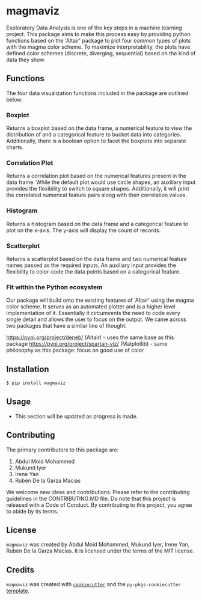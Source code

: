 # magmaviz

Exploratory Data Analysis is one of the key steps in a machine learning project. This package aims to make this process easy by providing python functions based on the 'Altair' package to plot four common types of plots with the magma color scheme. To maximize interpretability, the plots have defined color schemes (discrete, diverging, sequential) based on the kind of data they show.

## Functions

The four data visualization functions included in the package are outlined below:

### Boxplot

Returns a boxplot based on the data frame, a numerical feature to view the distribution of and a categorical feature to bucket data into categories. Additionally, there is a boolean option to facet the boxplots into separate charts.

### Correlation Plot

Returns a correlation plot based on the numerical features present in the data frame. While the default plot would use circle shapes, an auxiliary input provides the flexibility to switch to square shapes. Additionally, it will print the correlated numerical feature pairs along with their correlation values.

### Histogram

Returns a histogram based on the data frame and a categorical feature to plot on the x-axis. The y-axis will display the count of records.

### Scatterplot

Returns a scatterplot based on the data frame and two numerical feature names passed as the required inputs. An auxiliary input provides the flexibility to color-code the data points based on a categorical feature.

### Fit within the Python ecosystem

Our package will build onto the existing features of 'Altair' using the magma color scheme. It serves as an automated plotter and is a higher level implementation of it. Essentially it circumvents the need to code every single detail and allows the user to focus on the output. We came across two packages that have a similar line of thought:

https://pypi.org/project/deneb/ (Altair) - uses the same base as this package
https://pypi.org/project/spartan-viz/ (Matplotlib) - same philosophy as this package: focus on good use of color

## Installation

```bash
$ pip install magmaviz
```

## Usage

- This section will be updated as progress is made.

## Contributing

The primary contributors to this package are:

1. Abdul Moid Mohammed
2. Mukund Iyer
3. Irene Yan
4. Rubén De la Garza Macías

We welcome new ideas and contributions. Please refer to the contributing guidelines in the CONTRIBUTING.MD file. Do note that this project is released with a Code of Conduct. By contributing to this project, you agree to abide by its terms.

## License

`magmaviz` was created by Abdul Moid Mohammed, Mukund Iyer, Irene Yan, Rubén De la Garza Macías. It is licensed under the terms of the MIT license.

## Credits

`magmaviz` was created with [`cookiecutter`](https://cookiecutter.readthedocs.io/en/latest/) and the `py-pkgs-cookiecutter` [template](https://github.com/py-pkgs/py-pkgs-cookiecutter).
